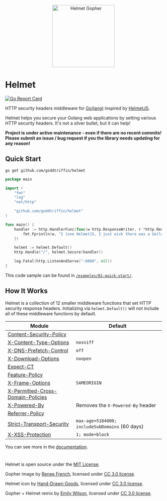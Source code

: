 <p align="center">
  <img src="docs/social-media-preview-cropped.png" alt="Helmet Gopher" height="200px"/>
</p>

# Helmet

[![Go Report Card](https://goreportcard.com/badge/MagnusFrater/helmet)](https://goreportcard.com/report/MagnusFrater/helmet)

HTTP security headers middleware for [Go(lang)](https://golang.org/) inspired by [HelmetJS](https://helmetjs.github.io/).

Helmet helps you secure your Golang web applications by setting various HTTP security headers. It's not a silver bullet, but it can help!

**Project is under active maintenance - even if there are no recent commits! Please submit an issue / bug request if you the library needs updating for any reason!**

## Quick Start

`go get github.com/goddtriffin/helmet`

```go
package main

import (
	"fmt"
	"log"
	"net/http"

	"github.com/goddtriffin/helmet"
)

func main() {
	handler := http.HandlerFunc(func(w http.ResponseWriter, r *http.Request) {
		fmt.Fprintln(w, "I love HelmetJS, I just wish there was a Go(lang) equivalent...")
	})

	helmet := helmet.Default()
	http.Handle("/", helmet.Secure(handler))

	log.Fatal(http.ListenAndServe(":8080", nil))
}
```

This code sample can be found in [`/examples/01-quick-start/`](https://github.com/MagnusFrater/helmet/blob/master/examples/01-quick-start/main.go).

## How It Works

Helmet is a collection of 12 smaller middleware functions that set HTTP security response headers. Initializing via `helmet.Default()` will not include all of these middleware functions by default.

| Module                                                                                                           | Default                                        |
| ---------------------------------------------------------------------------------------------------------------- | ---------------------------------------------- |
| [Content-Security-Policy](https://developer.mozilla.org/en-US/docs/Web/HTTP/CSP)                                 |                                                |
| [X-Content-Type-Options](https://developer.mozilla.org/en-US/docs/Web/HTTP/Headers/X-Content-Type-Options)       | `nosniff`                                      |
| [X-DNS-Prefetch-Control](https://developer.mozilla.org/en-US/docs/Web/HTTP/Headers/X-DNS-Prefetch-Control)       | `off`                                          |
| [X-Download-Options](https://helmetjs.github.io/docs/ienoopen/)                                                  | `noopen`                                       |
| [Expect-CT](https://developer.mozilla.org/en-US/docs/Web/HTTP/Headers/Expect-CT)                                 |                                                |
| [Feature-Policy](https://developer.mozilla.org/en-US/docs/Web/HTTP/Headers/Feature-Policy)                       |                                                |
| [X-Frame-Options](https://developer.mozilla.org/en-US/docs/Web/HTTP/Headers/X-Frame-Options)                     | `SAMEORIGIN`                                   |
| [X-Permitted-Cross-Domain-Policies](https://helmetjs.github.io/docs/crossdomain/)                                |                                                |
| [X-Powered-By](https://helmetjs.github.io/docs/hide-powered-by/)                                                 | Removes the `X-Powered-By` header              |
| [Referrer-Policy](https://developer.mozilla.org/en-US/docs/Web/HTTP/Headers/Referrer-Policy)                     |                                                |
| [Strict-Transport-Security](https://developer.mozilla.org/en-US/docs/Web/HTTP/Headers/Strict-Transport-Security) | `max-age=5184000; includeSubDomains` (60 days) |
| [X-XSS-Protection](https://developer.mozilla.org/en-US/docs/Web/HTTP/Headers/X-XSS-Protection)                   | `1; mode=block`                                |

You can see more in the [documentation](https://pkg.go.dev/github.com/MagnusFrater/helmet).

#

Helmet is open source under the [MIT License](https://github.com/MagnusFrater/helmet/blob/master/LICENSE).

Gopher image by [Renee French](https://reneefrench.blogspot.com/), licensed under [CC 3.0 license](https://creativecommons.org/licenses/by/3.0/).

Helmet icon by [Hand-Drawn Goods](https://www.iconfinder.com/handdrawngoods), licensed under [CC 3.0 license](https://creativecommons.org/licenses/by/3.0/).

Gopher + Helmet remix by [Emily Wilson](https://emilywilsondesign.myportfolio.com/), licensed under [CC 3.0 license](https://creativecommons.org/licenses/by/3.0/).
